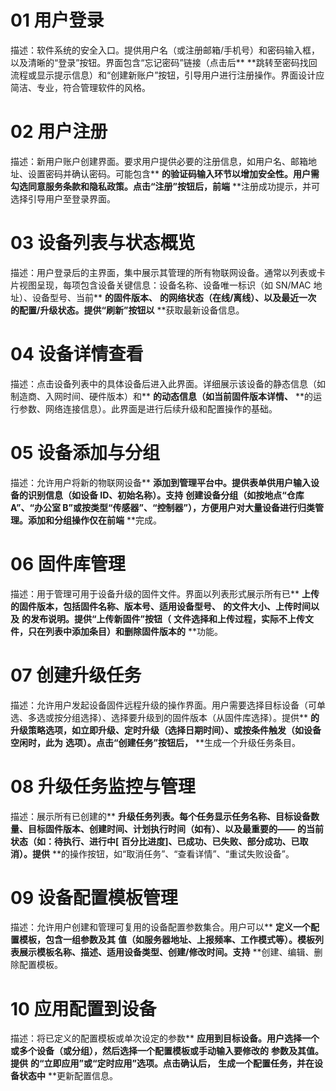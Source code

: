 # 01 用户登录
描述：软件系统的安全入口。提供用户名（或注册邮箱/手机号）和密码输入框，以及清晰的“登录”按钮。界面包含“忘记密码”链接（点击后** **跳转至密码找回流程或显示提示信息）和“创建新账户”按钮，引导用户进行注册操作。界面设计应简洁、专业，符合管理软件的风格。

# 02 用户注册
描述：新用户账户创建界面。要求用户提供必要的注册信息，如用户名、邮箱地址、设置密码并确认密码。可能包含** **的验证码输入环节以增加安全性。用户需勾选同意服务条款和隐私政策。点击“注册”按钮后，前端** **注册成功提示，并可选择引导用户至登录界面。

# 03 设备列表与状态概览
描述：用户登录后的主界面，集中展示其管理的所有物联网设备。通常以列表或卡片视图呈现，每项包含设备关键信息：设备名称、设备唯一标识（如 SN/MAC 地址）、设备型号、当前** **的固件版本、** **的网络状态（在线/离线）、以及最近一次** **的配置/升级状态。提供“刷新”按钮以** **获取最新设备信息。

# 04 设备详情查看
描述：点击设备列表中的具体设备后进入此界面。详细展示该设备的静态信息（如制造商、入网时间、硬件版本）和** **的动态信息（如当前固件版本详情、** **的运行参数、网络连接信息）。此界面是进行后续升级和配置操作的基础。

# 05 设备添加与分组
描述：允许用户将新的物联网设备** **添加到管理平台中。提供表单供用户输入设备的识别信息（如设备 ID、初始名称）。支持** **创建设备分组（如按地点“仓库 A”、“办公室 B”或按类型“传感器”、“控制器”），方便用户对大量设备进行归类管理。添加和分组操作仅在前端** **完成。

# 06 固件库管理
描述：用于管理可用于设备升级的固件文件。界面以列表形式展示所有已** **上传的固件版本，包括固件名称、版本号、适用设备型号、** **的文件大小、上传时间以及** **的发布说明。提供“上传新固件”按钮（** **文件选择和上传过程，实际不上传文件，只在列表中添加条目）和删除固件版本的** **功能。

# 07 创建升级任务
描述：允许用户发起设备固件远程升级的操作界面。用户需要选择目标设备（可单选、多选或按分组选择）、选择要升级到的固件版本（从固件库选择）。提供** **的升级策略选项，如立即升级、定时升级（选择日期时间）、或按条件触发（如设备空闲时，此为** **选项）。点击“创建任务”按钮后，** **生成一个升级任务条目。

# 08 升级任务监控与管理
描述：展示所有已创建的** **升级任务列表。每个任务显示任务名称、目标设备数量、目标固件版本、创建时间、计划执行时间（如有）、以及最重要的——** **的当前状态（如：待执行、进行中[** **百分比进度]、已成功、已失败、部分成功、已取消）。提供** **的操作按钮，如“取消任务”、“查看详情”、“重试失败设备”。

# 09 设备配置模板管理
描述：允许用户创建和管理可复用的设备配置参数集合。用户可以** **定义一个配置模板，包含一组参数及其** **值（如服务器地址、上报频率、工作模式等）。模板列表展示模板名称、描述、适用设备类型、创建/修改时间。支持** **创建、编辑、删除配置模板。

# 10 应用配置到设备
描述：将已定义的配置模板或单次设定的参数** **应用到目标设备。用户选择一个或多个设备（或分组），然后选择一个配置模板或手动输入要修改的** **参数及其值。提供** **的“立即应用”或“定时应用”选项。点击确认后，** **生成一个配置任务，并在设备状态中** **更新配置信息。
